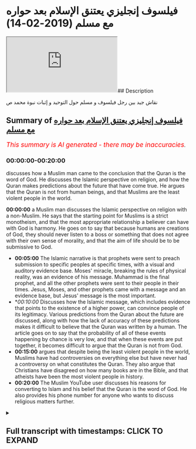 # فيلسوف  إنجليزي يعتنق الإسلام بعد حواره مع مسلم (2019-02-14)

<iframe loading='lazy' allow='autoplay' src='https://www.youtube.com/embed/q6onrsQ2l8E'></iframe>## Description

نقاش جيد بين رجل فيلسوف و مسلم حول التوحيد و إثبات نبوة محمد ص

## Summary of [فيلسوف إنجليزي يعتنق الإسلام بعد حواره مع مسلم](https://www.youtube.com/watch?v=q6onrsQ2l8E)


*<span style="color:red; font-size:125%">This summary is AI generated - there may be inaccuracies</span>. [](/)*

### <a onclick="modifyYTiframeseektime('0')">00:00:00-00:20:00</a>

 discusses how a Muslim man came to the conclusion that the Quran is the word of God. He discusses the Islamic perspective on religion, and how the Quran makes predictions about the future that have come true. He argues that the Quran is not from human beings, and that Muslims are the least violent people in the world.

**<a onclick="modifyYTiframeseektime('0')">00:00:00</a>**  a Muslim man discusses the Islamic perspective on religion with a non-Muslim. He says that the starting point for Muslims is a strict monotheism, and that the most appropriate relationship a believer can have with God is harmony. He goes on to say that because humans are creations of God, they should never listen to a boss or something that does not agree with their own sense of morality, and that the aim of life should be to be submissive to God.
* **<a onclick="modifyYTiframeseektime('300')">00:05:00</a>** The Islamic narrative is that prophets were sent to preach submission to specific peoples at specific times, with a visual and auditory evidence base. Moses' miracle, breaking the rules of physical reality, was an evidence of his message. Muhammad is the final prophet, and all the other prophets were sent to their people in their times. Jesus, Moses, and other prophets came with a message and an evidence base, but Jesus' message is the most important.
* **<a onclick="modifyYTiframeseektime('600')">00:10:00</a>* Discusses how the Islamic message, which includes evidence that points to the existence of a higher power, can convince people of its legitimacy. Various predictions from the Quran about the future are discussed, along with how the lack of accuracy of these predictions makes it difficult to believe that the Quran was written by a human. The article goes on to say that the probability of all of these events happening by chance is very low, and that when these events are put together, it becomes difficult to argue that the Quran is not from God.
* **<a onclick="modifyYTiframeseektime('900')">00:15:00</a>** argues that despite being the least violent people in the world, Muslims have had controversies on everything else but have never had a controversy on what constitutes the Quran. They also argue that Christians have disagreed on how many books are in the Bible, and that atheists have been the most violent people in history.
* **<a onclick="modifyYTiframeseektime('1200')">00:20:00</a>** The Muslim YouTube user discusses his reasons for converting to Islam and his belief that the Quran is the word of God. He also provides his phone number for anyone who wants to discuss religious matters further.

<details><summary><h2>Full transcript with timestamps: CLICK TO EXPAND</h2></summary>

<a onclick="modifyYTiframeseektime('0')">0:00:00</a> look you said that you're looking at all  
<a onclick="modifyYTiframeseektime('2')">0:00:02</a> the different religions yeah once again  
<a onclick="modifyYTiframeseektime('4')">0:00:04</a> you said you don't accept idolatry and  
<a onclick="modifyYTiframeseektime('6')">0:00:06</a> stuff I accept accept I believe in that  
<a onclick="modifyYTiframeseektime('8')">0:00:08</a> as well I agree with you look the first  
<a onclick="modifyYTiframeseektime('10')">0:00:10</a> thing I want to say to you is from a  
<a onclick="modifyYTiframeseektime('12')">0:00:12</a> Muslim perspective from an Islamic  
<a onclick="modifyYTiframeseektime('13')">0:00:13</a> perspective yeah is that we would say  
<a onclick="modifyYTiframeseektime('15')">0:00:15</a> the starting point for us is a very  
<a onclick="modifyYTiframeseektime('19')">0:00:19</a> strict monotheism yeah so for us and the  
<a onclick="modifyYTiframeseektime('23')">0:00:23</a> sign point is like a monotheism well we  
<a onclick="modifyYTiframeseektime('25')">0:00:25</a> believe that there is an ultimate  
<a onclick="modifyYTiframeseektime('27')">0:00:27</a> creator sustainer an ultimate power  
<a onclick="modifyYTiframeseektime('30')">0:00:30</a> that initiated the universe if that  
<a onclick="modifyYTiframeseektime('33')">0:00:33</a> makes sense now how feasible does that  
<a onclick="modifyYTiframeseektime('35')">0:00:35</a> sound oh my Russia was at the sound of  
<a onclick="modifyYTiframeseektime('37')">0:00:37</a> your mind yeah I believe that the  
<a onclick="modifyYTiframeseektime('40')">0:00:40</a> Creator is what brings life to the  
<a onclick="modifyYTiframeseektime('43')">0:00:43</a> material realm Arturo is this an  
<a onclick="modifyYTiframeseektime('45')">0:00:45</a> illusion  
<a onclick="modifyYTiframeseektime('46')">0:00:46</a> yeah we can't take any of this stuff  
<a onclick="modifyYTiframeseektime('47')">0:00:47</a> with us when we go so the idea of an  
<a onclick="modifyYTiframeseektime('50')">0:00:50</a> immortal God from which we all  
<a onclick="modifyYTiframeseektime('51')">0:00:51</a> originated gives us purpose so you agree  
<a onclick="modifyYTiframeseektime('54')">0:00:54</a> with that idea you accept it I mean do  
<a onclick="modifyYTiframeseektime('56')">0:00:56</a> you believe in it their creator yeah  
<a onclick="modifyYTiframeseektime('58')">0:00:58</a> mate it its life to existence yeah it's  
<a onclick="modifyYTiframeseektime('77')">0:01:17</a> different in a create and creationism  
<a onclick="modifyYTiframeseektime('79')">0:01:19</a> creationism you're saying you reject  
<a onclick="modifyYTiframeseektime('84')">0:01:24</a> kind of like the biblical narrative by  
<a onclick="modifyYTiframeseektime('86')">0:01:26</a> at the same time you don't reject the  
<a onclick="modifyYTiframeseektime('87')">0:01:27</a> idea of an all-knowing all-powerful  
<a onclick="modifyYTiframeseektime('89')">0:01:29</a> creator force that side of the universe  
<a onclick="modifyYTiframeseektime('91')">0:01:31</a> yeah okay it's all right so what I was  
<a onclick="modifyYTiframeseektime('93')">0:01:33</a> going to say now since that's the case  
<a onclick="modifyYTiframeseektime('94')">0:01:34</a> now we have to define some of the  
<a onclick="modifyYTiframeseektime('96')">0:01:36</a> attributes of this creator yeah would  
<a onclick="modifyYTiframeseektime('98')">0:01:38</a> you accept that some of the attributes  
<a onclick="modifyYTiframeseektime('100')">0:01:40</a> are creative capacity or power or  
<a onclick="modifyYTiframeseektime('103')">0:01:43</a> knowledge would you say that these are  
<a onclick="modifyYTiframeseektime('105')">0:01:45</a> fundamental to - such as creativity  
<a onclick="modifyYTiframeseektime('114')">0:01:54</a> yes it is yeah you're saying is creative  
<a onclick="modifyYTiframeseektime('124')">0:02:04</a> the creative essence of the universe and  
<a onclick="modifyYTiframeseektime('127')">0:02:07</a> of individual souls yeah yes god I  
<a onclick="modifyYTiframeseektime('129')">0:02:09</a> completely agree how can we out your  
<a onclick="modifyYTiframeseektime('132')">0:02:12</a> intuition for example it is a  
<a onclick="modifyYTiframeseektime('134')">0:02:14</a> fundamental metaphysical function of our  
<a onclick="modifyYTiframeseektime('136')">0:02:16</a> of our personality our soul how come you  
<a onclick="modifyYTiframeseektime('139')">0:02:19</a> know how can we we can't prove we can't  
<a onclick="modifyYTiframeseektime('141')">0:02:21</a> program a machine for example to do  
<a onclick="modifyYTiframeseektime('143')">0:02:23</a> these things so how can we ever prove  
<a onclick="modifyYTiframeseektime('145')">0:02:25</a> that this is I exist outside yeah it's  
<a onclick="modifyYTiframeseektime('148')">0:02:28</a> good all right so having said that I  
<a onclick="modifyYTiframeseektime('150')">0:02:30</a> want ask your question what's the most  
<a onclick="modifyYTiframeseektime('152')">0:02:32</a> appropriate relationship you can have  
<a onclick="modifyYTiframeseektime('155')">0:02:35</a> with such an entity the most appropriate  
<a onclick="modifyYTiframeseektime('158')">0:02:38</a> relationship is one harmony essentially  
<a onclick="modifyYTiframeseektime('164')">0:02:44</a> when you live in harmony with mankind  
<a onclick="modifyYTiframeseektime('166')">0:02:46</a> and with the planet you are living in  
<a onclick="modifyYTiframeseektime('167')">0:02:47</a> harmony with God there is no separation  
<a onclick="modifyYTiframeseektime('170')">0:02:50</a> between the effects that you enact upon  
<a onclick="modifyYTiframeseektime('173')">0:02:53</a> the world and what comes to you what  
<a onclick="modifyYTiframeseektime('175')">0:02:55</a> more moral consequences okay I accept  
<a onclick="modifyYTiframeseektime('178')">0:02:58</a> that to a certain extent let me show you  
<a onclick="modifyYTiframeseektime('180')">0:03:00</a> something we have our own version of  
<a onclick="modifyYTiframeseektime('181')">0:03:01</a> that right so we say because if you look  
<a onclick="modifyYTiframeseektime('184')">0:03:04</a> at these in traditions they do reference  
<a onclick="modifyYTiframeseektime('186')">0:03:06</a> how to be one with God and these kinds  
<a onclick="modifyYTiframeseektime('188')">0:03:08</a> of things from our perspective we say  
<a onclick="modifyYTiframeseektime('190')">0:03:10</a> there is a way to basically be  
<a onclick="modifyYTiframeseektime('193')">0:03:13</a> harmonious with the will of the creator  
<a onclick="modifyYTiframeseektime('195')">0:03:15</a> and the way that works is basically the  
<a onclick="modifyYTiframeseektime('198')">0:03:18</a> Creator has made things created the  
<a onclick="modifyYTiframeseektime('200')">0:03:20</a> creation and in the creation you have  
<a onclick="modifyYTiframeseektime('203')">0:03:23</a> anima an inanimate right  
<a onclick="modifyYTiframeseektime('205')">0:03:25</a> as for the inanimate objects around us  
<a onclick="modifyYTiframeseektime('207')">0:03:27</a> they are forcibly or obliged to kind of  
<a onclick="modifyYTiframeseektime('212')">0:03:32</a> submit to the will of the of the Creator  
<a onclick="modifyYTiframeseektime('215')">0:03:35</a> right so basically in other words in  
<a onclick="modifyYTiframeseektime('218')">0:03:38</a> order to be one with creation in that  
<a onclick="modifyYTiframeseektime('220')">0:03:40</a> sense not in the sense of actual  
<a onclick="modifyYTiframeseektime('222')">0:03:42</a> physicality but we're talking in that  
<a onclick="modifyYTiframeseektime('224')">0:03:44</a> figurative sense the way to do that  
<a onclick="modifyYTiframeseektime('227')">0:03:47</a> would be to do where everything else  
<a onclick="modifyYTiframeseektime('228')">0:03:48</a> around you is doing so everything around  
<a onclick="modifyYTiframeseektime('231')">0:03:51</a> us if you accept the premise of them an  
<a onclick="modifyYTiframeseektime('233')">0:03:53</a> all-powerful creator is submissive to  
<a onclick="modifyYTiframeseektime('236')">0:03:56</a> that creator we will say by extension it  
<a onclick="modifyYTiframeseektime('238')">0:03:58</a> makes sense to also be submissive to the  
<a onclick="modifyYTiframeseektime('241')">0:04:01</a> Creator in the same way that everything  
<a onclick="modifyYTiframeseektime('244')">0:04:04</a> being submissive see does that make  
<a onclick="modifyYTiframeseektime('245')">0:04:05</a> sense I completely agree yeah submissive  
<a onclick="modifyYTiframeseektime('248')">0:04:08</a> to you but we know will of the creator  
<a onclick="modifyYTiframeseektime('249')">0:04:09</a> exactly the will of the creator  
<a onclick="modifyYTiframeseektime('251')">0:04:11</a> but never to an authoritarian figure  
<a onclick="modifyYTiframeseektime('253')">0:04:13</a> that's why I'm so against idolatry  
<a onclick="modifyYTiframeseektime('254')">0:04:14</a> because anyone these false prophets or  
<a onclick="modifyYTiframeseektime('257')">0:04:17</a> these dogmatic beliefs these are these  
<a onclick="modifyYTiframeseektime('260')">0:04:20</a> are not following these are not  
<a onclick="modifyYTiframeseektime('261')">0:04:21</a> creations of gods but their creations of  
<a onclick="modifyYTiframeseektime('262')">0:04:22</a> human beings and so never listen to a  
<a onclick="modifyYTiframeseektime('266')">0:04:26</a> boss or something that doesn't agree  
<a onclick="modifyYTiframeseektime('268')">0:04:28</a> with your own sense of morality that  
<a onclick="modifyYTiframeseektime('270')">0:04:30</a> comes from within but live in harmony  
<a onclick="modifyYTiframeseektime('272')">0:04:32</a> with with that that intuition which  
<a onclick="modifyYTiframeseektime('275')">0:04:35</a> comes essentially from God all right so  
<a onclick="modifyYTiframeseektime('277')">0:04:37</a> let me ask you a question because the  
<a onclick="modifyYTiframeseektime('278')">0:04:38</a> thing is it becomes very subjective when  
<a onclick="modifyYTiframeseektime('280')">0:04:40</a> it becomes clouded and that kind of  
<a onclick="modifyYTiframeseektime('282')">0:04:42</a> terminology I'll be honest with you  
<a onclick="modifyYTiframeseektime('283')">0:04:43</a> because what we will say is that if our  
<a onclick="modifyYTiframeseektime('287')">0:04:47</a> essentially our aim in life is to be  
<a onclick="modifyYTiframeseektime('289')">0:04:49</a> submissive to God right in the sense of  
<a onclick="modifyYTiframeseektime('293')">0:04:53</a> the aforementioned if that's the the aim  
<a onclick="modifyYTiframeseektime('296')">0:04:56</a> of life for the purpose of life surely  
<a onclick="modifyYTiframeseektime('298')">0:04:58</a> there should be a uniform way a  
<a onclick="modifyYTiframeseektime('301')">0:05:01</a> universal way that God has allowed human  
<a onclick="modifyYTiframeseektime('304')">0:05:04</a> beings to be able to do that a uniform I  
<a onclick="modifyYTiframeseektime('307')">0:05:07</a> agree yeah so now there we would say  
<a onclick="modifyYTiframeseektime('310')">0:05:10</a> this is the Islamic narrative I've been  
<a onclick="modifyYTiframeseektime('311')">0:05:11</a> completely straightforward with you yeah  
<a onclick="modifyYTiframeseektime('313')">0:05:13</a> the Islamic narrative is that the way  
<a onclick="modifyYTiframeseektime('315')">0:05:15</a> that happens is that the creator  
<a onclick="modifyYTiframeseektime('317')">0:05:17</a> communicates with the creation and he  
<a onclick="modifyYTiframeseektime('320')">0:05:20</a> does so through prophets who have come a  
<a onclick="modifyYTiframeseektime('322')">0:05:22</a> full time yeah so prophets are a  
<a onclick="modifyYTiframeseektime('324')">0:05:24</a> necessary extension of what is necessary  
<a onclick="modifyYTiframeseektime('327')">0:05:27</a> to happen on appropriate between the  
<a onclick="modifyYTiframeseektime('331')">0:05:31</a> creator and the creation or in this case  
<a onclick="modifyYTiframeseektime('333')">0:05:33</a> human being specifically who are  
<a onclick="modifyYTiframeseektime('334')">0:05:34</a> sentient beings and able to make their  
<a onclick="modifyYTiframeseektime('338')">0:05:38</a> own decisions on free world creatures so  
<a onclick="modifyYTiframeseektime('342')">0:05:42</a> there was a need for prophets there was  
<a onclick="modifyYTiframeseektime('344')">0:05:44</a> a need for the communication between the  
<a onclick="modifyYTiframeseektime('347')">0:05:47</a> creator and the creation and so prophets  
<a onclick="modifyYTiframeseektime('351')">0:05:51</a> came up for time the Islamic narrative  
<a onclick="modifyYTiframeseektime('352')">0:05:52</a> is that so long as humans were on earth  
<a onclick="modifyYTiframeseektime('354')">0:05:54</a> there were prophets preaching the  
<a onclick="modifyYTiframeseektime('356')">0:05:56</a> message of what we'd call submission  
<a onclick="modifyYTiframeseektime('358')">0:05:58</a> yeah so people like Adam you might have  
<a onclick="modifyYTiframeseektime('361')">0:06:01</a> heard of these kind of biblical names  
<a onclick="modifyYTiframeseektime('363')">0:06:03</a> Adam and Noah and Moses and Jesus all of  
<a onclick="modifyYTiframeseektime('366')">0:06:06</a> those are prophets that came to their  
<a onclick="modifyYTiframeseektime('369')">0:06:09</a> respective peoples and their respective  
<a onclick="modifyYTiframeseektime('370')">0:06:10</a> times and preached the message of  
<a onclick="modifyYTiframeseektime('373')">0:06:13</a> submission to their peoples  
<a onclick="modifyYTiframeseektime('375')">0:06:15</a> does that make sense right so what we  
<a onclick="modifyYTiframeseektime('378')">0:06:18</a> would say is that the the messengers  
<a onclick="modifyYTiframeseektime('380')">0:06:20</a> came fundamentally with two different  
<a onclick="modifyYTiframeseektime('381')">0:06:21</a> things they came with a message and they  
<a onclick="modifyYTiframeseektime('383')">0:06:23</a> came with a an evidence base to  
<a onclick="modifyYTiframeseektime('385')">0:06:25</a> substantiate that message so in the in  
<a onclick="modifyYTiframeseektime('389')">0:06:29</a> the case of Moses you might have heard  
<a onclick="modifyYTiframeseektime('390')">0:06:30</a> of these stories or basically you know  
<a onclick="modifyYTiframeseektime('392')">0:06:32</a> the C splitting and all these kind of  
<a onclick="modifyYTiframeseektime('394')">0:06:34</a> different things yeah it's in the Old  
<a onclick="modifyYTiframeseektime('396')">0:06:36</a> Testament it's also on the forum these  
<a onclick="modifyYTiframeseektime('398')">0:06:38</a> stories are meant to indicate that these  
<a onclick="modifyYTiframeseektime('400')">0:06:40</a> these are evidences yeah that are used  
<a onclick="modifyYTiframeseektime('403')">0:06:43</a> to prove the message of submission  
<a onclick="modifyYTiframeseektime('406')">0:06:46</a> because there's something which break  
<a onclick="modifyYTiframeseektime('408')">0:06:48</a> the natural capacity of physical reality  
<a onclick="modifyYTiframeseektime('409')">0:06:49</a> around us so there are evidence that  
<a onclick="modifyYTiframeseektime('411')">0:06:51</a> basically God is the author of of the  
<a onclick="modifyYTiframeseektime('414')">0:06:54</a> message that these prophets come with  
<a onclick="modifyYTiframeseektime('417')">0:06:57</a> now whereas all of the prophets and  
<a onclick="modifyYTiframeseektime('419')">0:06:59</a> messengers were sent to their respective  
<a onclick="modifyYTiframeseektime('421')">0:07:01</a> owners  
<a onclick="modifyYTiframeseektime('421')">0:07:01</a> yes this is this see spitting why is  
<a onclick="modifyYTiframeseektime('424')">0:07:04</a> that  
<a onclick="modifyYTiframeseektime('424')">0:07:04</a> I mean why why does that give evidence  
<a onclick="modifyYTiframeseektime('427')">0:07:07</a> that this is otherwise what's that got  
<a onclick="modifyYTiframeseektime('429')">0:07:09</a> to do with Mohammed first off disease  
<a onclick="modifyYTiframeseektime('430')">0:07:10</a> right so not the C splitting doesn't  
<a onclick="modifyYTiframeseektime('433')">0:07:13</a> have anything to do specifically with  
<a onclick="modifyYTiframeseektime('434')">0:07:14</a> Muhammad's message but it's I mean  
<a onclick="modifyYTiframeseektime('436')">0:07:16</a> although it is no Quran we're talking  
<a onclick="modifyYTiframeseektime('438')">0:07:18</a> specifically about Moses so in his time  
<a onclick="modifyYTiframeseektime('440')">0:07:20</a> and this is an interesting thing that  
<a onclick="modifyYTiframeseektime('442')">0:07:22</a> the rush to be alluded to by some of our  
<a onclick="modifyYTiframeseektime('444')">0:07:24</a> scholars in Islam that depending on the  
<a onclick="modifyYTiframeseektime('447')">0:07:27</a> societal kind of what society popular at  
<a onclick="modifyYTiframeseektime('451')">0:07:31</a> the time the evidence base that the  
<a onclick="modifyYTiframeseektime('454')">0:07:34</a> messengers come with suits that so at  
<a onclick="modifyYTiframeseektime('457')">0:07:37</a> the time of kind of what is it the  
<a onclick="modifyYTiframeseektime('459')">0:07:39</a> younger what you call it the middle  
<a onclick="modifyYTiframeseektime('461')">0:07:41</a> Empire whether whoever is in Egypt when  
<a onclick="modifyYTiframeseektime('463')">0:07:43</a> ramesses ii was there and they say that  
<a onclick="modifyYTiframeseektime('467')">0:07:47</a> Ramesses is linked to Pharaoh or no  
<a onclick="modifyYTiframeseektime('469')">0:07:49</a> let's mention the back at this time they  
<a onclick="modifyYTiframeseektime('472')">0:07:52</a> were fascinated with magic magic and all  
<a onclick="modifyYTiframeseektime('474')">0:07:54</a> those kind of things now Moses came with  
<a onclick="modifyYTiframeseektime('479')">0:07:59</a> a you could call it a miracle really  
<a onclick="modifyYTiframeseektime('481')">0:08:01</a> which basically broke the rules of  
<a onclick="modifyYTiframeseektime('484')">0:08:04</a> physical nature yeah and which which  
<a onclick="modifyYTiframeseektime('487')">0:08:07</a> acted as an evidence for the for his  
<a onclick="modifyYTiframeseektime('488')">0:08:08</a> people so when people saw it they said  
<a onclick="modifyYTiframeseektime('490')">0:08:10</a> okay well this makes sense you I'm  
<a onclick="modifyYTiframeseektime('492')">0:08:12</a> saying alright so for us now you will  
<a onclick="modifyYTiframeseektime('495')">0:08:15</a> say was our miracle right because we  
<a onclick="modifyYTiframeseektime('497')">0:08:17</a> need some evidence as well to be able to  
<a onclick="modifyYTiframeseektime('499')">0:08:19</a> substantiate the claim that prophet  
<a onclick="modifyYTiframeseektime('502')">0:08:22</a> Muhammad is the final messenger because  
<a onclick="modifyYTiframeseektime('504')">0:08:24</a> that's our claim  
<a onclick="modifyYTiframeseektime('505')">0:08:25</a> our claim is that prophet muhammad  
<a onclick="modifyYTiframeseektime('507')">0:08:27</a> whereas all of the other prophets were  
<a onclick="modifyYTiframeseektime('509')">0:08:29</a> sent to their people in their times  
<a onclick="modifyYTiframeseektime('510')">0:08:30</a> jesus moses etc Abram Muhammad was sent  
<a onclick="modifyYTiframeseektime('513')">0:08:33</a> for all peoples in all times so that's  
<a onclick="modifyYTiframeseektime('515')">0:08:35</a> the Islamic narrative so here's what  
<a onclick="modifyYTiframeseektime('517')">0:08:37</a> he's come with as he's come with an  
<a onclick="modifyYTiframeseektime('520')">0:08:40</a> auditory miracle or auditory evidence  
<a onclick="modifyYTiframeseektime('526')">0:08:46</a> base whereas all the prophets came  
<a onclick="modifyYTiframeseektime('527')">0:08:47</a> before usually with a visual evidence  
<a onclick="modifyYTiframeseektime('530')">0:08:50</a> base so like for example in the case of  
<a onclick="modifyYTiframeseektime('531')">0:08:51</a> Moses the sea splitting was something  
<a onclick="modifyYTiframeseektime('533')">0:08:53</a> for human beings to visualize and see  
<a onclick="modifyYTiframeseektime('535')">0:08:55</a> whereas what we say is the evidence base  
<a onclick="modifyYTiframeseektime('538')">0:08:58</a> for the Islamic message is actually the  
<a onclick="modifyYTiframeseektime('541')">0:09:01</a> Quran itself which is something actually  
<a onclick="modifyYTiframeseektime('544')">0:09:04</a> which was transmitted orally although it  
<a onclick="modifyYTiframeseektime('546')">0:09:06</a> does have of course written books as  
<a onclick="modifyYTiframeseektime('548')">0:09:08</a> well to cooperate and triangulate the  
<a onclick="modifyYTiframeseektime('550')">0:09:10</a> veracity of the oral message so here  
<a onclick="modifyYTiframeseektime('554')">0:09:14</a> the Quran has many different things  
<a onclick="modifyYTiframeseektime('557')">0:09:17</a> within it which basically would lead  
<a onclick="modifyYTiframeseektime('559')">0:09:19</a> someone to believe that it couldn't have  
<a onclick="modifyYTiframeseektime('561')">0:09:21</a> been because you were saying use a kind  
<a onclick="modifyYTiframeseektime('562')">0:09:22</a> of like rationalistic approach we're  
<a onclick="modifyYTiframeseektime('565')">0:09:25</a> using a probe ballistic kind of rush  
<a onclick="modifyYTiframeseektime('566')">0:09:26</a> nursing approach you would I would argue  
<a onclick="modifyYTiframeseektime('569')">0:09:29</a> that the Quranic discourse contains  
<a onclick="modifyYTiframeseektime('571')">0:09:31</a> within it an evidence base I'm actually  
<a onclick="modifyYTiframeseektime('574')">0:09:34</a> not a rationalist I'm an imperious okay  
<a onclick="modifyYTiframeseektime('576')">0:09:36</a> so yeah Russian isn't it oh yeah I think  
<a onclick="modifyYTiframeseektime('579')">0:09:39</a> I got me something yeah yeah we can't  
<a onclick="modifyYTiframeseektime('581')">0:09:41</a> just rush it  
<a onclick="modifyYTiframeseektime('582')">0:09:42</a> we need to experience - fair enough I  
<a onclick="modifyYTiframeseektime('584')">0:09:44</a> think you're right about that as well  
<a onclick="modifyYTiframeseektime('586')">0:09:46</a> and that's why by the way the  
<a onclick="modifyYTiframeseektime('587')">0:09:47</a> fundamental thing in Islam is as follows  
<a onclick="modifyYTiframeseektime('589')">0:09:49</a> one of the one of the fundamental  
<a onclick="modifyYTiframeseektime('591')">0:09:51</a> messages Islam comes with is as follows  
<a onclick="modifyYTiframeseektime('593')">0:09:53</a> well as Christianity says we're born  
<a onclick="modifyYTiframeseektime('595')">0:09:55</a> with original sin yeah  
<a onclick="modifyYTiframeseektime('596')">0:09:56</a> aslam says no we're born with something  
<a onclick="modifyYTiframeseektime('598')">0:09:58</a> called the filter the filter ax is a  
<a onclick="modifyYTiframeseektime('600')">0:10:00</a> predisposition to to basically submit to  
<a onclick="modifyYTiframeseektime('603')">0:10:03</a> God not only to know who he is that the  
<a onclick="modifyYTiframeseektime('605')">0:10:05</a> higher power but to submit to him  
<a onclick="modifyYTiframeseektime('607')">0:10:07</a> automatically so this presupposition is  
<a onclick="modifyYTiframeseektime('610')">0:10:10</a> awakened by the various messages or the  
<a onclick="modifyYTiframeseektime('614')">0:10:14</a> various evidences that human being is  
<a onclick="modifyYTiframeseektime('617')">0:10:17</a> there thereafter exposed to so human  
<a onclick="modifyYTiframeseektime('619')">0:10:19</a> being is for example exposed to the the  
<a onclick="modifyYTiframeseektime('621')">0:10:21</a> fine-tuning of the universe and you  
<a onclick="modifyYTiframeseektime('623')">0:10:23</a> don't have to be a physicist to read to  
<a onclick="modifyYTiframeseektime('625')">0:10:25</a> appreciate the fine-tuning of the  
<a onclick="modifyYTiframeseektime('626')">0:10:26</a> universe  
<a onclick="modifyYTiframeseektime('626')">0:10:26</a> you can literally look with your naked  
<a onclick="modifyYTiframeseektime('628')">0:10:28</a> eye and the fact that the universe is in  
<a onclick="modifyYTiframeseektime('630')">0:10:30</a> fact finely tuned right and these kind  
<a onclick="modifyYTiframeseektime('634')">0:10:34</a> of things  
<a onclick="modifyYTiframeseektime('635')">0:10:35</a> aim to reawaken you  
<a onclick="modifyYTiframeseektime('636')">0:10:36</a> beings from the sale of slumber into and  
<a onclick="modifyYTiframeseektime('640')">0:10:40</a> the recollection of God so that's the  
<a onclick="modifyYTiframeseektime('644')">0:10:44</a> main thing of the Islamic message as  
<a onclick="modifyYTiframeseektime('646')">0:10:46</a> with the Quranic discourse as we've said  
<a onclick="modifyYTiframeseektime('648')">0:10:48</a> before has within it evidences we would  
<a onclick="modifyYTiframeseektime('651')">0:10:51</a> say which are very powerful in  
<a onclick="modifyYTiframeseektime('653')">0:10:53</a> convincing people that this is a  
<a onclick="modifyYTiframeseektime('656')">0:10:56</a> basically something which had to be  
<a onclick="modifyYTiframeseektime('658')">0:10:58</a> extra human in other words it couldn't  
<a onclick="modifyYTiframeseektime('661')">0:11:01</a> have been put together by a human  
<a onclick="modifyYTiframeseektime('665')">0:11:05</a> ability so we were saying for example  
<a onclick="modifyYTiframeseektime('668')">0:11:08</a> the fact that the Quran precisely  
<a onclick="modifyYTiframeseektime('672')">0:11:12</a> discusses events that happens in the  
<a onclick="modifyYTiframeseektime('674')">0:11:14</a> future and I'll give you one example of  
<a onclick="modifyYTiframeseektime('675')">0:11:15</a> that there at a time of the Prophet  
<a onclick="modifyYTiframeseektime('678')">0:11:18</a> there were the Romans and a Persians and  
<a onclick="modifyYTiframeseektime('680')">0:11:20</a> the Quran makes very specific  
<a onclick="modifyYTiframeseektime('682')">0:11:22</a> predictions about who will win wars and  
<a onclick="modifyYTiframeseektime('684')">0:11:24</a> the case of chapter 30 verse 1 to 6 it  
<a onclick="modifyYTiframeseektime('687')">0:11:27</a> talks about the Romans decisively going  
<a onclick="modifyYTiframeseektime('690')">0:11:30</a> to beat the the Persians in three to  
<a onclick="modifyYTiframeseektime('692')">0:11:32</a> nine years in a nearby land now these  
<a onclick="modifyYTiframeseektime('694')">0:11:34</a> are this is one of many different  
<a onclick="modifyYTiframeseektime('695')">0:11:35</a> predictions of the future the Quran  
<a onclick="modifyYTiframeseektime('697')">0:11:37</a> makes and that the Sun now which is the  
<a onclick="modifyYTiframeseektime('699')">0:11:39</a> secondary book of the corpus that  
<a onclick="modifyYTiframeseektime('702')">0:11:42</a> Muslims believe in or the hadith the  
<a onclick="modifyYTiframeseektime('704')">0:11:44</a> strong hadith make of the future from a  
<a onclick="modifyYTiframeseektime('708')">0:11:48</a> probabilistic perspective we can say ok  
<a onclick="modifyYTiframeseektime('710')">0:11:50</a> well probably if someone says one thing  
<a onclick="modifyYTiframeseektime('713')">0:11:53</a> or two things they might have guessed  
<a onclick="modifyYTiframeseektime('714')">0:11:54</a> him to be correct but if we put them all  
<a onclick="modifyYTiframeseektime('716')">0:11:56</a> together it becomes very very difficult  
<a onclick="modifyYTiframeseektime('719')">0:11:59</a> to make the argument that he guessed all  
<a onclick="modifyYTiframeseektime('720')">0:12:00</a> of those correct especially when we  
<a onclick="modifyYTiframeseektime('722')">0:12:02</a> consider by the way did you know let me  
<a onclick="modifyYTiframeseektime('724')">0:12:04</a> tell you something in Jehovah's Witness  
<a onclick="modifyYTiframeseektime('727')">0:12:07</a> in the in the in the church of the  
<a onclick="modifyYTiframeseektime('729')">0:12:09</a> jehovah's witness you know they  
<a onclick="modifyYTiframeseektime('730')">0:12:10</a> predicted and by the way they believed  
<a onclick="modifyYTiframeseektime('732')">0:12:12</a> in this kind of thing where people will  
<a onclick="modifyYTiframeseektime('733')">0:12:13</a> bring you know divinely inspired they  
<a onclick="modifyYTiframeseektime('736')">0:12:16</a> predicted that the day of judgment will  
<a onclick="modifyYTiframeseektime('737')">0:12:17</a> be on 90 in the year 1977 you know that  
<a onclick="modifyYTiframeseektime('741')">0:12:21</a> and when that year did not when the day  
<a onclick="modifyYTiframeseektime('743')">0:12:23</a> of judgment didn't happen in that year  
<a onclick="modifyYTiframeseektime('744')">0:12:24</a> they cool there the great disappointment  
<a onclick="modifyYTiframeseektime('747')">0:12:27</a> because i mean i don't know why anyone  
<a onclick="modifyYTiframeseektime('749')">0:12:29</a> would be disappointed for the live  
<a onclick="modifyYTiframeseektime('750')">0:12:30</a> judgment not happening but they called  
<a onclick="modifyYTiframeseektime('752')">0:12:32</a> it the great disappointment the reason  
<a onclick="modifyYTiframeseektime('753')">0:12:33</a> why is because the prediction didn't  
<a onclick="modifyYTiframeseektime('755')">0:12:35</a> materialize and that has repercussions  
<a onclick="modifyYTiframeseektime('757')">0:12:37</a> around vacations for the message because  
<a onclick="modifyYTiframeseektime('760')">0:12:40</a> it couldn't bring divine if it didn't  
<a onclick="modifyYTiframeseektime('762')">0:12:42</a> materialize because it was meant to me  
<a onclick="modifyYTiframeseektime('763')">0:12:43</a> from all-knowing sauce  
<a onclick="modifyYTiframeseektime('766')">0:12:46</a> the saying the Quran predicted the  
<a onclick="modifyYTiframeseektime('768')">0:12:48</a> Romans were gonna defeat the Persians  
<a onclick="modifyYTiframeseektime('774')">0:12:54</a> the Roman Empire fell out for are you  
<a onclick="modifyYTiframeseektime('777')">0:12:57</a> talking about the Holy Roman to the  
<a onclick="modifyYTiframeseektime('778')">0:12:58</a> first of all the two Roman empires right  
<a onclick="modifyYTiframeseektime('780')">0:13:00</a> so the Roman Empire started in the year  
<a onclick="modifyYTiframeseektime('782')">0:13:02</a> 31 BC yeah  
<a onclick="modifyYTiframeseektime('784')">0:13:04</a> the gal the Gallic Wars and stuff like  
<a onclick="modifyYTiframeseektime('786')">0:13:06</a> that whatever and it continued on  
<a onclick="modifyYTiframeseektime('788')">0:13:08</a> but then the Holy Roman Empire side okay  
<a onclick="modifyYTiframeseektime('791')">0:13:11</a> now the Byzantine Empire which was what  
<a onclick="modifyYTiframeseektime('794')">0:13:14</a> was around at the time of the Prophet  
<a onclick="modifyYTiframeseektime('795')">0:13:15</a> Mohammed and continued on to Matilda at  
<a onclick="modifyYTiframeseektime('797')">0:13:17</a> 1400s this is what we refer to yeah okay  
<a onclick="modifyYTiframeseektime('800')">0:13:20</a> but the Roman Empire as you would have  
<a onclick="modifyYTiframeseektime('803')">0:13:23</a> known from the history lesson that you  
<a onclick="modifyYTiframeseektime('804')">0:13:24</a> know them were in constant wars with the  
<a onclick="modifyYTiframeseektime('807')">0:13:27</a> sassanids empires or they also called  
<a onclick="modifyYTiframeseektime('809')">0:13:29</a> the Sicilians emphasis Aeneas not others  
<a onclick="modifyYTiframeseektime('811')">0:13:31</a> yeah basically they put the persians and  
<a onclick="modifyYTiframeseektime('813')">0:13:33</a> then and this was referred to in the  
<a onclick="modifyYTiframeseektime('815')">0:13:35</a> western history books as the roman  
<a onclick="modifyYTiframeseektime('816')">0:13:36</a> sassanid wars now the point is the roman  
<a onclick="modifyYTiframeseektime('819')">0:13:39</a> empire as you would have known from from  
<a onclick="modifyYTiframeseektime('821')">0:13:41</a> the year 400 onwards and the profit came  
<a onclick="modifyYTiframeseektime('824')">0:13:44</a> around six hundred thirty you know  
<a onclick="modifyYTiframeseektime('827')">0:13:47</a> around that time so from the seventh  
<a onclick="modifyYTiframeseektime('828')">0:13:48</a> century but from that year from that  
<a onclick="modifyYTiframeseektime('830')">0:13:50</a> time period it was going down there was  
<a onclick="modifyYTiframeseektime('832')">0:13:52</a> a degeneration of the Roman Empire  
<a onclick="modifyYTiframeseektime('833')">0:13:53</a> anyways and so the Sassanid Empire was  
<a onclick="modifyYTiframeseektime('835')">0:13:55</a> much stronger so wonderful I made the  
<a onclick="modifyYTiframeseektime('837')">0:13:57</a> claim that the Roman Empire was going to  
<a onclick="modifyYTiframeseektime('839')">0:13:59</a> beat the Sassanid Empire in three to  
<a onclick="modifyYTiframeseektime('841')">0:14:01</a> nine years and in a pile and all these  
<a onclick="modifyYTiframeseektime('843')">0:14:03</a> different things it wasn't it was a kind  
<a onclick="modifyYTiframeseektime('845')">0:14:05</a> of ridiculous claim if you think about  
<a onclick="modifyYTiframeseektime('846')">0:14:06</a> from a probability perspective it's the  
<a onclick="modifyYTiframeseektime('848')">0:14:08</a> equivalent of betting on a very low team  
<a onclick="modifyYTiframeseektime('851')">0:14:11</a> maybe in the Champions League being a  
<a onclick="modifyYTiframeseektime('853')">0:14:13</a> very high team may be in the top five in  
<a onclick="modifyYTiframeseektime('855')">0:14:15</a> the in the Premier League right  
<a onclick="modifyYTiframeseektime('857')">0:14:17</a> I'm betting that they will beat them in  
<a onclick="modifyYTiframeseektime('859')">0:14:19</a> a certain way in a certain place in a  
<a onclick="modifyYTiframeseektime('860')">0:14:20</a> certain time period all these different  
<a onclick="modifyYTiframeseektime('862')">0:14:22</a> things so probabilistically the odds are  
<a onclick="modifyYTiframeseektime('864')">0:14:24</a> very low for that and that's one example  
<a onclick="modifyYTiframeseektime('865')">0:14:25</a> but there are many different examples  
<a onclick="modifyYTiframeseektime('866')">0:14:26</a> for example the conquest of Arabia by  
<a onclick="modifyYTiframeseektime('869')">0:14:29</a> the Muslims the fact that other nations  
<a onclick="modifyYTiframeseektime('871')">0:14:31</a> who fall into the hands of the Muslims  
<a onclick="modifyYTiframeseektime('873')">0:14:33</a> like Egypt and Yemen in Syria and Jordan  
<a onclick="modifyYTiframeseektime('874')">0:14:34</a> you know and Pakistan and India it's in  
<a onclick="modifyYTiframeseektime('877')">0:14:37</a> dual hand they're all these different  
<a onclick="modifyYTiframeseektime('878')">0:14:38</a> places which are now part of the rope  
<a onclick="modifyYTiframeseektime('880')">0:14:40</a> the the Islamic empire have been  
<a onclick="modifyYTiframeseektime('883')">0:14:43</a> predicted to be conquered by the by  
<a onclick="modifyYTiframeseektime('886')">0:14:46</a> Muslim hands by basically so all of this  
<a onclick="modifyYTiframeseektime('888')">0:14:48</a> is when we put this into a probability  
<a onclick="modifyYTiframeseektime('890')">0:14:50</a> generator it becomes very difficult to  
<a onclick="modifyYTiframeseektime('893')">0:14:53</a> argue that cook this all could have been  
<a onclick="modifyYTiframeseektime('894')">0:14:54</a> guests and I would actually argue I make  
<a onclick="modifyYTiframeseektime('896')">0:14:56</a> a very daring claim here  
<a onclick="modifyYTiframeseektime('897')">0:14:57</a> this is this kind of frequency and  
<a onclick="modifyYTiframeseektime('900')">0:15:00</a> accuracy of predictions has never been  
<a onclick="modifyYTiframeseektime('903')">0:15:03</a> able has never been predicted by anyone  
<a onclick="modifyYTiframeseektime('905')">0:15:05</a> I don't know if any human being if you  
<a onclick="modifyYTiframeseektime('907')">0:15:07</a> want to bring Nostradamus or the the job  
<a onclick="modifyYTiframeseektime('910')">0:15:10</a> is when there's anyone that you wanna  
<a onclick="modifyYTiframeseektime('911')">0:15:11</a> that have made predictions of the future  
<a onclick="modifyYTiframeseektime('912')">0:15:12</a> with this many with this much frequency  
<a onclick="modifyYTiframeseektime('915')">0:15:15</a> and detail which have actually  
<a onclick="modifyYTiframeseektime('917')">0:15:17</a> materialized in the way that they've  
<a onclick="modifyYTiframeseektime('918')">0:15:18</a> been to realized do you see what I'm  
<a onclick="modifyYTiframeseektime('922')">0:15:22</a> saying  
<a onclick="modifyYTiframeseektime('922')">0:15:22</a> so here when we say we have evidence for  
<a onclick="modifyYTiframeseektime('924')">0:15:24</a> the veracity and the truthfulness of  
<a onclick="modifyYTiframeseektime('926')">0:15:26</a> Islam we're not just saying that we have  
<a onclick="modifyYTiframeseektime('929')">0:15:29</a> kind of superfluous evidence or kind of  
<a onclick="modifyYTiframeseektime('932')">0:15:32</a> arbitrary subjective type evidences our  
<a onclick="modifyYTiframeseektime('934')">0:15:34</a> evidences are probably our actually can  
<a onclick="modifyYTiframeseektime('938')">0:15:38</a> be analyzed objectively you see what I'm  
<a onclick="modifyYTiframeseektime('941')">0:15:41</a> saying  
<a onclick="modifyYTiframeseektime('942')">0:15:42</a> this is not regarding the fact that the  
<a onclick="modifyYTiframeseektime('945')">0:15:45</a> Quran is also in and of itself a book  
<a onclick="modifyYTiframeseektime('948')">0:15:48</a> that claims that has no contradictions a  
<a onclick="modifyYTiframeseektime('950')">0:15:50</a> book that challenges mankind to produce  
<a onclick="modifyYTiframeseektime('952')">0:15:52</a> a chapter like him a book of the we  
<a onclick="modifyYTiframeseektime('956')">0:15:56</a> would actually I make the argument then  
<a onclick="modifyYTiframeseektime('957')">0:15:57</a> the only religious ancient religious  
<a onclick="modifyYTiframeseektime('959')">0:15:59</a> book ancient religious book which has  
<a onclick="modifyYTiframeseektime('961')">0:16:01</a> been preserved in terms of its its  
<a onclick="modifyYTiframeseektime('965')">0:16:05</a> material its corpus  
<a onclick="modifyYTiframeseektime('966')">0:16:06</a> we've never the Muslims have never had a  
<a onclick="modifyYTiframeseektime('968')">0:16:08</a> controversy and this can go on the  
<a onclick="modifyYTiframeseektime('970')">0:16:10</a> record and believe me I'm here every  
<a onclick="modifyYTiframeseektime('972')">0:16:12</a> week and people try and they'll try and  
<a onclick="modifyYTiframeseektime('973')">0:16:13</a> maybe but I can say this completely  
<a onclick="modifyYTiframeseektime('976')">0:16:16</a> clearly the Muslims have never had a  
<a onclick="modifyYTiframeseektime('978')">0:16:18</a> controversy on what constitutes the  
<a onclick="modifyYTiframeseektime('981')">0:16:21</a> Quran never it's never happened they've  
<a onclick="modifyYTiframeseektime('983')">0:16:23</a> had controversies on everything else but  
<a onclick="modifyYTiframeseektime('984')">0:16:24</a> they've never had a controversy on what  
<a onclick="modifyYTiframeseektime('986')">0:16:26</a> constitutes the Quran the Christians  
<a onclick="modifyYTiframeseektime('988')">0:16:28</a> around the other hand they are differing  
<a onclick="modifyYTiframeseektime('991')">0:16:31</a> on how many how many books on in the  
<a onclick="modifyYTiframeseektime('994')">0:16:34</a> biblical canon the the process say  
<a onclick="modifyYTiframeseektime('996')">0:16:36</a> seventy two books the Catholics say  
<a onclick="modifyYTiframeseektime('998')">0:16:38</a> sorry the Protestants am 66 the  
<a onclick="modifyYTiframeseektime('1000')">0:16:40</a> Catholics say 72 the Eastern Orthodox 81  
<a onclick="modifyYTiframeseektime('1003')">0:16:43</a> so here your names now how many books  
<a onclick="modifyYTiframeseektime('1004')">0:16:44</a> are in the in the Bible let alone the  
<a onclick="modifyYTiframeseektime('1006')">0:16:46</a> manuscripts in these things so here what  
<a onclick="modifyYTiframeseektime('1008')">0:16:48</a> we're saying is not only deny our  
<a onclick="modifyYTiframeseektime('1009')">0:16:49</a> evidences there are analyzable just a  
<a onclick="modifyYTiframeseektime('1014')">0:16:54</a> word but also we have that which is  
<a onclick="modifyYTiframeseektime('1017')">0:16:57</a> necessary for a book to be a Word of God  
<a onclick="modifyYTiframeseektime('1019')">0:16:59</a> a preserved book free from contradiction  
<a onclick="modifyYTiframeseektime('1022')">0:17:02</a> and unlimite book so with that you see  
<a onclick="modifyYTiframeseektime('1026')">0:17:06</a> the power of the  
<a onclick="modifyYTiframeseektime('1028')">0:17:08</a> the the argument yeah no I believe that  
<a onclick="modifyYTiframeseektime('1032')">0:17:12</a> it's been like you know you when you buy  
<a onclick="modifyYTiframeseektime('1034')">0:17:14</a> a software for the first time and you  
<a onclick="modifyYTiframeseektime('1036')">0:17:16</a> install updates yes like Christianity  
<a onclick="modifyYTiframeseektime('1039')">0:17:19</a> came along that was one update and we've  
<a onclick="modifyYTiframeseektime('1041')">0:17:21</a> had Islam yeah I said that's a good way  
<a onclick="modifyYTiframeseektime('1044')">0:17:24</a> the thing is that we the only problem  
<a onclick="modifyYTiframeseektime('1049')">0:17:29</a> was yeah yeah in any religion is  
<a onclick="modifyYTiframeseektime('1051')">0:17:31</a> violence as you know yes  
<a onclick="modifyYTiframeseektime('1053')">0:17:33</a> we've always seen this violence in all  
<a onclick="modifyYTiframeseektime('1056')">0:17:36</a> religions I'm not here to blame  
<a onclick="modifyYTiframeseektime('1058')">0:17:38</a> yes yeah I think that the only problem  
<a onclick="modifyYTiframeseektime('1061')">0:17:41</a> is that the thing that people blame  
<a onclick="modifyYTiframeseektime('1064')">0:17:44</a> Islam for there is why they so violent  
<a onclick="modifyYTiframeseektime('1067')">0:17:47</a> yeah there is and then they have to kind  
<a onclick="modifyYTiframeseektime('1070')">0:17:50</a> of look at themselves were the Western  
<a onclick="modifyYTiframeseektime('1072')">0:17:52</a> intervention we also have to say exactly  
<a onclick="modifyYTiframeseektime('1074')">0:17:54</a> that area of the world has been a kind  
<a onclick="modifyYTiframeseektime('1078')">0:17:58</a> of hodgepodge of different civilizations  
<a onclick="modifyYTiframeseektime('1081')">0:18:01</a> like that boy Rome to the west yet the  
<a onclick="modifyYTiframeseektime('1083')">0:18:03</a> Mongols Arabs were all competing and and  
<a onclick="modifyYTiframeseektime('1087')">0:18:07</a> of course that violence is very harmful  
<a onclick="modifyYTiframeseektime('1089')">0:18:09</a> to a person and it causes arguments okay  
<a onclick="modifyYTiframeseektime('1096')">0:18:16</a> I accept what you're saying you're right  
<a onclick="modifyYTiframeseektime('1097')">0:18:17</a> violence is never a good thing but  
<a onclick="modifyYTiframeseektime('1098')">0:18:18</a> that's a in defense of Islam yeah when  
<a onclick="modifyYTiframeseektime('1103')">0:18:23</a> people accuse Islamic world to face my  
<a onclick="modifyYTiframeseektime('1105')">0:18:25</a> violence yeah look at the cultural  
<a onclick="modifyYTiframeseektime('1106')">0:18:26</a> context here yeah exactly I mean if we  
<a onclick="modifyYTiframeseektime('1109')">0:18:29</a> look at the raw data you'll find that in  
<a onclick="modifyYTiframeseektime('1112')">0:18:32</a> terms of population I would actually  
<a onclick="modifyYTiframeseektime('1115')">0:18:35</a> make the argument that it's like Muslim  
<a onclick="modifyYTiframeseektime('1117')">0:18:37</a> people as a proportion of the population  
<a onclick="modifyYTiframeseektime('1119')">0:18:39</a> are probably the least violent I know  
<a onclick="modifyYTiframeseektime('1121')">0:18:41</a> that sounds ridiculous in the last 100  
<a onclick="modifyYTiframeseektime('1123')">0:18:43</a> years they have proven to be the least  
<a onclick="modifyYTiframeseektime('1125')">0:18:45</a> violent people in the world in terms of  
<a onclick="modifyYTiframeseektime('1126')">0:18:46</a> religion why  
<a onclick="modifyYTiframeseektime('1128')">0:18:48</a> and this gotta sound ridiculous some  
<a onclick="modifyYTiframeseektime('1130')">0:18:50</a> guys laughing the head off in a home  
<a onclick="modifyYTiframeseektime('1132')">0:18:52</a> there believe me but if you count the  
<a onclick="modifyYTiframeseektime('1135')">0:18:55</a> amount of people that have died as a  
<a onclick="modifyYTiframeseektime('1136')">0:18:56</a> result of the imperialistic Wars or  
<a onclick="modifyYTiframeseektime('1138')">0:18:58</a> world war one world war two also if you  
<a onclick="modifyYTiframeseektime('1140')">0:19:00</a> count the full Wars of America and if we  
<a onclick="modifyYTiframeseektime('1142')">0:19:02</a> consider state violence as a kind of  
<a onclick="modifyYTiframeseektime('1144')">0:19:04</a> violence which we there's no reason for  
<a onclick="modifyYTiframeseektime('1145')">0:19:05</a> us not to we'll come to the conclusion  
<a onclick="modifyYTiframeseektime('1148')">0:19:08</a> that the most violent people have been  
<a onclick="modifyYTiframeseektime('1149')">0:19:09</a> atheists like Stalin others and  
<a onclick="modifyYTiframeseektime('1152')">0:19:12</a> Christians if you consider Hitler or  
<a onclick="modifyYTiframeseektime('1155')">0:19:15</a> Christian I don't know why he considered  
<a onclick="modifyYTiframeseektime('1156')">0:19:16</a> himself and people like him and so on  
<a onclick="modifyYTiframeseektime('1159')">0:19:19</a> and so forth it's not actually for  
<a onclick="modifyYTiframeseektime('1161')">0:19:21</a> as reasonably and in the grand scheme of  
<a onclick="modifyYTiframeseektime('1164')">0:19:24</a> things as a proportion of the population  
<a onclick="modifyYTiframeseektime('1166')">0:19:26</a> especially if we talk about the colonial  
<a onclick="modifyYTiframeseektime('1168')">0:19:28</a> period because most of the Muslim world  
<a onclick="modifyYTiframeseektime('1169')">0:19:29</a> was subjugated under the colonial or  
<a onclick="modifyYTiframeseektime('1172')">0:19:32</a> western wall it fairs actually quite  
<a onclick="modifyYTiframeseektime('1174')">0:19:34</a> well but having said that because of the  
<a onclick="modifyYTiframeseektime('1177')">0:19:37</a> kind of the post Cold War terroristic  
<a onclick="modifyYTiframeseektime('1179')">0:19:39</a> backlash that we've been getting and the  
<a onclick="modifyYTiframeseektime('1182')">0:19:42</a> the focus on terrorism so a lot of  
<a onclick="modifyYTiframeseektime('1185')">0:19:45</a> people now will think of Islam as a  
<a onclick="modifyYTiframeseektime('1187')">0:19:47</a> violent religion but we shouldn't think  
<a onclick="modifyYTiframeseektime('1190')">0:19:50</a> just looking at the raw data of Islam as  
<a onclick="modifyYTiframeseektime('1192')">0:19:52</a> any more or less violent as of the war  
<a onclick="modifyYTiframeseektime('1194')">0:19:54</a> face who have proponents of those days  
<a onclick="modifyYTiframeseektime('1197')">0:19:57</a> actually performing more more violence  
<a onclick="modifyYTiframeseektime('1199')">0:19:59</a> in the in the span of the last 100 150  
<a onclick="modifyYTiframeseektime('1202')">0:20:02</a> years than Muslims but going back to  
<a onclick="modifyYTiframeseektime('1205')">0:20:05</a> what I was saying I was saying that look  
<a onclick="modifyYTiframeseektime('1207')">0:20:07</a> we have an argument for basically the  
<a onclick="modifyYTiframeseektime('1211')">0:20:11</a> the truthfulness of Islam yeah I'm not  
<a onclick="modifyYTiframeseektime('1214')">0:20:14</a> gonna lie to you I believed I was going  
<a onclick="modifyYTiframeseektime('1216')">0:20:16</a> to be straightforward with you yeah  
<a onclick="modifyYTiframeseektime('1218')">0:20:18</a> because I like you you know you're a  
<a onclick="modifyYTiframeseektime('1219')">0:20:19</a> nice guy he's dressed well you know I  
<a onclick="modifyYTiframeseektime('1221')">0:20:21</a> came here not I didn't even I didn't  
<a onclick="modifyYTiframeseektime('1223')">0:20:23</a> even dress properly today you know this  
<a onclick="modifyYTiframeseektime('1226')">0:20:26</a> game you know I was gonna I was gonna  
<a onclick="modifyYTiframeseektime('1228')">0:20:28</a> come I wasn't gonna come today but I'm  
<a onclick="modifyYTiframeseektime('1230')">0:20:30</a> happy I did because I had a conversation  
<a onclick="modifyYTiframeseektime('1231')">0:20:31</a> with you yeah listen to me I'm gonna  
<a onclick="modifyYTiframeseektime('1235')">0:20:35</a> tell you directly I believe that the  
<a onclick="modifyYTiframeseektime('1237')">0:20:37</a> purpose of life is to worship God  
<a onclick="modifyYTiframeseektime('1239')">0:20:39</a> through submission not only is that the  
<a onclick="modifyYTiframeseektime('1242')">0:20:42</a> case I believe that the guidelines for  
<a onclick="modifyYTiframeseektime('1245')">0:20:45</a> human beings is therefore the Quran  
<a onclick="modifyYTiframeseektime('1248')">0:20:48</a> because it's the final book for the  
<a onclick="modifyYTiframeseektime('1249')">0:20:49</a> reasons I've mentioned so if you want to  
<a onclick="modifyYTiframeseektime('1252')">0:20:52</a> live a fruitful life which is in  
<a onclick="modifyYTiframeseektime('1253')">0:20:53</a> compliance with the will of God it's got  
<a onclick="modifyYTiframeseektime('1256')">0:20:56</a> to be done through the injunctions of  
<a onclick="modifyYTiframeseektime('1258')">0:20:58</a> the Quran and the Sunnah now I've given  
<a onclick="modifyYTiframeseektime('1262')">0:21:02</a> you the reasons why like I've given you  
<a onclick="modifyYTiframeseektime('1264')">0:21:04</a> some more of an epistemological base as  
<a onclick="modifyYTiframeseektime('1266')">0:21:06</a> to why we believe in what we believe do  
<a onclick="modifyYTiframeseektime('1269')">0:21:09</a> you accept that that epistemological  
<a onclick="modifyYTiframeseektime('1271')">0:21:11</a> base I have given you is an argument  
<a onclick="modifyYTiframeseektime('1274')">0:21:14</a> which can be accepted or should be  
<a onclick="modifyYTiframeseektime('1276')">0:21:16</a> accepted based on the evidences before I  
<a onclick="modifyYTiframeseektime('1280')">0:21:20</a> think that unless someone comes up with  
<a onclick="modifyYTiframeseektime('1283')">0:21:23</a> a more up-to-date version of truth  
<a onclick="modifyYTiframeseektime('1286')">0:21:26</a> the illogic courtroom yes I suppose it  
<a onclick="modifyYTiframeseektime('1290')">0:21:30</a> can make sense to accept that as the  
<a onclick="modifyYTiframeseektime('1293')">0:21:33</a> most up-to-date fantastic so what we can  
<a onclick="modifyYTiframeseektime('1297')">0:21:37</a> do is we can do the Shahadah right now  
<a onclick="modifyYTiframeseektime('1300')">0:21:40</a> this adder is the declaration of faith'  
<a onclick="modifyYTiframeseektime('1303')">0:21:43</a> now you believe in you believe in what  
<a onclick="modifyYTiframeseektime('1305')">0:21:45</a> I've just said you would you agree that  
<a onclick="modifyYTiframeseektime('1306')">0:21:46</a> the Quran is probably the Word of God  
<a onclick="modifyYTiframeseektime('1308')">0:21:48</a> based on what I've soldiers okay so what  
<a onclick="modifyYTiframeseektime('1314')">0:21:54</a> do you do now is you it's good now to  
<a onclick="modifyYTiframeseektime('1317')">0:21:57</a> become a Muslim and what the word Muslim  
<a onclick="modifyYTiframeseektime('1319')">0:21:59</a> actually means is someone who submits  
<a onclick="modifyYTiframeseektime('1320')">0:22:00</a> their will to God as we've said in the  
<a onclick="modifyYTiframeseektime('1323')">0:22:03</a> beginning that's the whole point of it  
<a onclick="modifyYTiframeseektime('1324')">0:22:04</a> and what I'll do is I'll give you my  
<a onclick="modifyYTiframeseektime('1325')">0:22:05</a> number  
<a onclick="modifyYTiframeseektime('1326')">0:22:06</a> and then you will discuss more like you  
<a onclick="modifyYTiframeseektime('1329')">0:22:09</a> know how to kind of perform your rituals  
<a onclick="modifyYTiframeseektime('1332')">0:22:12</a> and these kind of things and get your a  
<a onclick="modifyYTiframeseektime('1334')">0:22:14</a> package of things to do in watch and I  
<a onclick="modifyYTiframeseektime('1337')">0:22:17</a> will take it easy on you but how do you  
<a onclick="modifyYTiframeseektime('1338')">0:22:18</a> feel should go for it and I I wouldn't  
<a onclick="modifyYTiframeseektime('1342')">0:22:22</a> call myself not too much already  
<a onclick="modifyYTiframeseektime('1343')">0:22:23</a> practicing it's nothing new for me I was  
<a onclick="modifyYTiframeseektime('1348')">0:22:28</a> very very much like that yeah would you  
<a onclick="modifyYTiframeseektime('1350')">0:22:30</a> like that okay let's do it them so I'm  
<a onclick="modifyYTiframeseektime('1352')">0:22:32</a> gonna say an hour but you answer or you  
<a onclick="modifyYTiframeseektime('1354')">0:22:34</a> just kind of follow what I say and then  
<a onclick="modifyYTiframeseektime('1356')">0:22:36</a> I'll say you in English okay yeah I'll  
<a onclick="modifyYTiframeseektime('1359')">0:22:39</a> say never first so follow I say a shadow  
<a onclick="modifyYTiframeseektime('1363')">0:22:43</a> yeah I'll say in Arabic and then you say  
<a onclick="modifyYTiframeseektime('1365')">0:22:45</a> Ann Arbor and then a English first  
<a onclick="modifyYTiframeseektime('1367')">0:22:47</a> yeah okay fine so say a shadow I'll say  
<a onclick="modifyYTiframeseektime('1378')">0:22:58</a> that so what you're gonna say is I bear  
<a onclick="modifyYTiframeseektime('1379')">0:22:59</a> witness that there's only one God worthy  
<a onclick="modifyYTiframeseektime('1381')">0:23:01</a> of worship being submissive to which is  
<a onclick="modifyYTiframeseektime('1383')">0:23:03</a> we believe that the God that we cook  
<a onclick="modifyYTiframeseektime('1384')">0:23:04</a> yeah and that the Prophet is the final  
<a onclick="modifyYTiframeseektime('1386')">0:23:06</a> messenger yeah okay  
<a onclick="modifyYTiframeseektime('1388')">0:23:08</a> ash hadu an LA ilaha illallah WA ash  
<a onclick="modifyYTiframeseektime('1395')">0:23:15</a> hadu ana muhammadan rasulullah  
<a onclick="modifyYTiframeseektime('1405')">0:23:25</a> nice one for the family or friend  
<a onclick="modifyYTiframeseektime('1425')">0:23:45</a> so now I'm going to give you my number  
<a onclick="modifyYTiframeseektime('1442')">0:24:02</a> off camera a kiss and then you can call  
<a onclick="modifyYTiframeseektime('1446')">0:24:06</a> me for anything you need yeah and by the  
<a onclick="modifyYTiframeseektime('1448')">0:24:08</a> way we're probably going to get  
<a onclick="modifyYTiframeseektime('1448')">0:24:08</a> something to eat afterwards you're  
<a onclick="modifyYTiframeseektime('1449')">0:24:09</a> definitely invite today's eat by the way  
<a onclick="modifyYTiframeseektime('1451')">0:24:11</a> it's one of the extensions of it so  
<a onclick="modifyYTiframeseektime('1453')">0:24:13</a> you're already in a Muslim celebration  
<a onclick="modifyYTiframeseektime('1455')">0:24:15</a> all right Yeomans give you my number  
<a onclick="modifyYTiframeseektime('1457')">0:24:17</a> I'm very fond of you sorry guys please  
</details>
